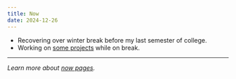```yaml
---
title: Now
date: 2024-12-26
---
```


- Recovering over winter break before my last semester of college.
- Working on [some projects](/winter24) while on break.

---

_Learn more about [now pages](https://nownownow.com/about)._
